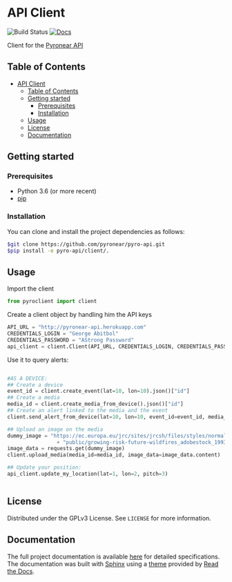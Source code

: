 # API Client

![Build Status](https://github.com/pyronear/pyro-api/workflows/client-package/badge.svg)  [![Docs](https://img.shields.io/badge/docs-available-blue.svg)](http://pyronear.org/pyro-api)

Client for the [Pyronear API](https://github.com/pyronear/pyro-api)



## Table of Contents

- [API Client](#api-client)
  - [Table of Contents](#table-of-contents)
  - [Getting started](#getting-started)
    - [Prerequisites](#prerequisites)
    - [Installation](#installation)
  - [Usage](#usage)
  - [License](#license)
  - [Documentation](#documentation)



## Getting started

### Prerequisites

- Python 3.6 (or more recent)
- [pip](https://pip.pypa.io/en/stable/)

### Installation

You can clone and install the project dependencies as follows:

```bash
$git clone https://github.com/pyronear/pyro-api.git
$pip install -e pyro-api/client/.
```



## Usage

Import the client

```python
from pyroclient import client
```

Create a client object by handling him the API keys

```python
API_URL = "http://pyronear-api.herokuapp.com"
CREDENTIALS_LOGIN = "George Abitbol"
CREDENTIALS_PASSWORD = "AStrong Password"
api_client = client.Client(API_URL, CREDENTIALS_LOGIN, CREDENTIALS_PASSWORD)
```

Use it to query alerts:
```python

#AS A DEVICE:
## Create a device
event_id = client.create_event(lat=10, lon=10).json()["id"]
## Create a media
media_id = client.create_media_from_device().json()["id"]
## Create an alert linked to the media and the event
client.send_alert_from_device(lat=10, lon=10, event_id=event_id, media_id=media_id)

## Upload an image on the media
dummy_image = "https://ec.europa.eu/jrc/sites/jrcsh/files/styles/normal-responsive/" \
                + "public/growing-risk-future-wildfires_adobestock_199370851.jpeg"
image_data = requests.get(dummy_image)
client.upload_media(media_id=media_id, image_data=image_data.content)

## Update your position:
api_client.update_my_location(lat=1, lon=2, pitch=3)



```


## License

Distributed under the GPLv3 License. See `LICENSE` for more information.



## Documentation

The full project documentation is available [here](http://pyronear.org/pyro-api) for detailed specifications. The documentation was built with [Sphinx](https://www.sphinx-doc.org/) using a [theme](https://github.com/readthedocs/sphinx_rtd_theme) provided by [Read the Docs](https://readthedocs.org/).

